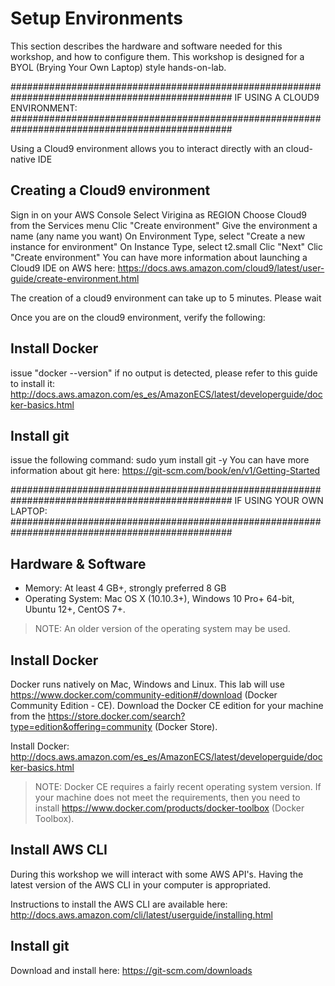 # Setup Environments

This section describes the hardware and software needed for this workshop, and how to configure them. This workshop is designed for a BYOL (Brying Your Own Laptop) style hands-on-lab.

################################################################################################
IF USING A CLOUD9 ENVIRONMENT:
################################################################################################

Using a Cloud9 environment allows you to interact directly with an cloud-native IDE

## Creating a Cloud9 environment

Sign in on your AWS Console
Select Virigina as REGION
Choose Cloud9 from the Services menu
Clic "Create environment"
Give the environment a name (any name you want)
On Environment Type, select "Create a new instance for environment"
On Instance Type, select t2.small
Clic "Next" 
Clic "Create environment"
You can have more information about launching a Cloud9 IDE on AWS here: https://docs.aws.amazon.com/cloud9/latest/user-guide/create-environment.html

The creation of a cloud9 environment can take up to 5 minutes. Please wait

Once you are on the cloud9 environment, verify the following:

## Install Docker

issue "docker --version"
if no output is detected, please refer to this guide to install it:
http://docs.aws.amazon.com/es_es/AmazonECS/latest/developerguide/docker-basics.html

## Install git

issue the following command: 
sudo yum install git -y
You can have more information about git here: https://git-scm.com/book/en/v1/Getting-Started

################################################################################################
IF USING YOUR OWN LAPTOP:
################################################################################################

## Hardware & Software

- Memory: At least 4 GB+, strongly preferred 8 GB
- Operating System: Mac OS X (10.10.3+), Windows 10 Pro+ 64-bit, Ubuntu 12+, CentOS 7+.

> NOTE: An older version of the operating system may be used.

## Install Docker

Docker runs natively on Mac, Windows and Linux. This lab will use https://www.docker.com/community-edition#/download (Docker Community Edition - CE). Download the Docker CE edition for your machine from the https://store.docker.com/search?type=edition&offering=community (Docker Store).

Install Docker: http://docs.aws.amazon.com/es_es/AmazonECS/latest/developerguide/docker-basics.html

> NOTE: Docker CE requires a fairly recent operating system version. If your machine does not meet the requirements, then you need to install https://www.docker.com/products/docker-toolbox (Docker Toolbox).

## Install AWS CLI

During this workshop we will interact with some AWS API's. Having the latest version of the AWS CLI in your computer is appropriated.

Instructions to install the AWS CLI are available here: http://docs.aws.amazon.com/cli/latest/userguide/installing.html

## Install git

Download and install here: https://git-scm.com/downloads
